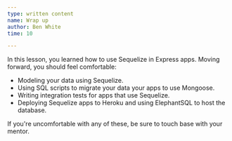 ```yaml
---
type: written content
name: Wrap up
author: Ben White
time: 10

---
```


In this lesson, you learned how to use Sequelize in Express apps. Moving forward, you should feel comfortable:

* Modeling your data using Sequelize.
* Using SQL scripts to migrate your data your apps to use Mongoose.
* Writing integration tests for apps that use Sequelize.
* Deploying Sequelize apps to Heroku and using ElephantSQL to host the database.

If you're uncomfortable with any of these, be sure to touch base with your mentor.


